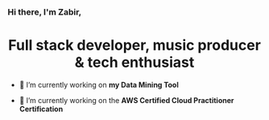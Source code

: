### Hi there, I'm Zabir,

<!--
**Zabir-A/Zabir-A** is a ✨ _special_ ✨ repository because its `README.md` (this file) appears on your GitHub profile.

Here are some ideas to get you started:

- 🔭 I’m currently working on ...
- 🌱 I’m currently learning ...
- 👯 I’m looking to collaborate on ...
- 🤔 I’m looking for help with ...
- 💬 Ask me about ...
- 📫 How to reach me: ...
- 😄 Pronouns: ...
- ⚡ Fun fact: ...
-->
<!-- <h1 align="center">Hi, I'm Zabir, a recent graduate from BCIT specialized in full-stack development.</h1> -->
<h1 align="center">Full stack developer, music producer & tech enthusiast</h1>
<!-- <h3 align="center">A motivated developer and tech enthusiast from Canada</h3> -->

- 🔭 I’m currently working on **my Data Mining Tool**

- 🌱 I’m currently working on the **AWS Certified Cloud Practitioner Certification**

<!-- <h3 align="left">Connect with me:</h3>
<p align="left">
</p> -->

